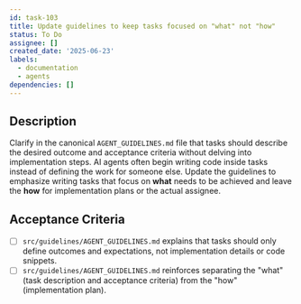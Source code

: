 ```yaml
---
id: task-103
title: Update guidelines to keep tasks focused on "what" not "how"
status: To Do
assignee: []
created_date: '2025-06-23'
labels:
  - documentation
  - agents
dependencies: []
---
```


## Description

Clarify in the canonical `AGENT_GUIDELINES.md` file that tasks should describe the desired outcome and acceptance criteria without delving into implementation steps. AI agents often begin writing code inside tasks instead of defining the work for someone else. Update the guidelines to emphasize writing tasks that focus on **what** needs to be achieved and leave the **how** for implementation plans or the actual assignee.

## Acceptance Criteria

- [ ] `src/guidelines/AGENT_GUIDELINES.md` explains that tasks should only define outcomes and expectations, not implementation details or code snippets.
- [ ] `src/guidelines/AGENT_GUIDELINES.md` reinforces separating the "what" (task description and acceptance criteria) from the "how" (implementation plan).
